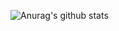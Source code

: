 
![Anurag's github stats](https://github-readme-stats.vercel.app/api?username=Nathan985&show_icons=true&theme=radical)
